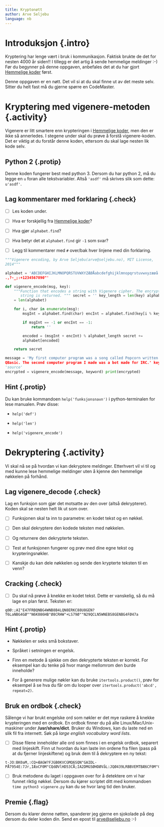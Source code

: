 ```yaml
---
title: Kryptonøtt
author: Arve Seljebu
language: nb
---
```



# Introduksjon {.intro}

Kryptering har lenge vært i bruk i kommunikasjon. Faktisk brukte de det for
nesten 4000 år siden!! I tillegg er det artig å sende hemmelige meldinger :-)
Før du begynner på denne oppgaven, anbefales det at du har gjort 
[Hemmelige koder](https://oppgaver.kidsakoder.no/python/hemmelige_koder/hemmelige_koder) 
først.

Denne oppgaven er en nøtt. Det vil si at du skal finne ut av det meste selv.
Sitter du helt fast må du gjerne spørre en CodeMaster.


# Kryptering med vigenere-metoden {.activity}

Vigenere er litt smartere enn krypteringen i [Hemmelige koder], men den er ikke
så annerledes. I stegene under skal du prøve å forstå vigenere-koden. Det er
viktig at du forstår denne koden, ettersom du skal lage nesten lik kode selv.

## Python 2 {.protip}

Denne koden fungerer best med python 3. Dersom du har python 2, må du legge en
`u` foran alle tekstvariabler. Altså `'asdf'` må skrives slik som dette:
`u'asdf'`.

## Lag kommentarer med forklaring {.check}

- [ ] Les koden under.

- [ ] Hva er forskjellig fra [Hemmelige koder]?

- [ ] Hva gjør `alphabet.find`?

- [ ] Hva betyr det at `alphabet.find` gir `-1` som svar?

- [ ] Legg til kommentarer med `#` over/bak hver linjene med din forklaring.

```python
"""Vigenere encoding, by Arve Seljebu(arve@seljebu.no), MIT License,
2014"""

alphabet = 'ABCDEFGHIJKLMNOPQRSTUVWXYZÆØÅabcdefghijklmnopqrstuvwxyzæøå
.,?-_;:+1234567890"'

def vigenere_encode(msg, key):
    """Function that encodes a string with Vigenere cipher. The encrypted
       string is returned. """ secret = '' key_length = len(key) alphabet_length
    = len(alphabet)

    for i, char in enumerate(msg):
        msgInt = alphabet.find(char) encInt = alphabet.find(key[i % key_length])

        if msgInt == -1 or encInt == -1:
            return ''

        encoded = (msgInt + encInt) % alphabet_length secret +=
        alphabet[encoded]

    return secret

message = 'My first computer program was a song called Popcorn written in
QBasic. The second computer program I made was a bot made for IRC.' keyword =
'source'
encrypted = vigenere_encode(message, keyword) print(encrypted)
```

## Hint {.protip}

Du kan bruke kommandoen `help('funksjonsnavn')` i python-terminalen for lese
manualen. Prøv disse:

- `help('def')`

- `help('len')`

- `help('vigenere_encode')`


# Dekryptering {.activity}

Vi skal nå se på hvordan vi kan dekryptere meldinger. Etterhvert vil vi til og
med kunne lese hemmelige meldinger uten å kjenne den hemmelige nøkkelen på
forhånd.

## Lag vigenere_decode {.check}

Lag en funksjon som gjør det motsatte av den over (altså dekrypterer). Koden
skal se nesten helt lik ut som over.

- [ ] Funksjonen skal ta inn to parametre: en kodet tekst og en nøkkel.

- [ ] Den skal dekryptere den kodede teksten med nøkkelen.

- [ ] Og returnere den dekrypterte teksten.

- [ ] Test at funksjonen fungerer og prøv med dine egne tekst og
  krypteringsnøkler.

- [ ] Kanskje du kan dele nøkkelen og sende den krypterte teksten til en venn?

## Cracking {.check}

- [ ] Du skal nå prøve å knekke en kodet tekst. Dette er vanskelig, så du må
  lage en plan først. Teksten er:

```
q0Ø:;AI"E47FRBQNBG4WNB8B4LQN8ERKC88U8GEN?T6LaNBG4GØ""N6K086HB"Ø8CRHW"+LS79Ø""N29QCLN5WNEBS8GENBG4FØ47a
```

## Hint {.protip}

- Nøkkelen er seks små bokstaver.

- Språket i setningen er engelsk.

- Finn en metode å sjekke om den dekrypterte teksten er korrekt. For eksempel
  kan du tenke på hvor mange mellomrom den burde inneholde?

- For å generere mulige nøkler kan du bruke `itertools.product()`, prøv for
  eksempel å se hva du får om du looper over `itertools.product('abcd',
  repeat=2)`.

## Bruk en ordbok {.check}

Sålenge vi har brukt engelske ord som nøkler er det mye raskere å knekke
krypteringen med en ordbok. En ordbok finner du på alle Linux/Mac/Unix-maskiner
under **/usr/share/dict**. Bruker du Windows, kan du laste ned en slik fil fra
internett. Søk på *large english vocabulary word lists*.

- [ ] Disse filene inneholder alle ord som finnes i en engelsk ordbok, separert
  med linjeskift. Finn ut hvordan du kan laste inn ordene fra filen (pass på at
  du fjerner linjeskiftene) og bruk dem til å dekryptere en ny tekst:

```
t-JO:BK0aM,:CQ+ÆAGW?FJGB0KVCGMQ6SQN"GAIDL-PÅ7954E:7Jr,IÆoCF0M"CQdØVlHD53CÅ;IA2DMG5ØHDØVåL:JQØ439LRBBVEMTBÆ6CF0M"CQNAG8G1V6LÅ8FF4Z
```

- [ ] Bruk metodene du laget i oppgaven over for å detektere om vi har funnet
  riktig nøkkel. Dersom du kjører scriptet ditt med kommandoen `time python3
  vigenere.py` kan du se hvor lang tid den bruker.

## Premie {.flag}

Dersom du klarer denne nøtten, spanderer jeg gjerne en sjokolade på deg dersom
du deler koden din. Send en epost til arve@seljebu.no :-)

[Hemmelige koder]: ../hemmelige_koder/hemmelige_koder.html
